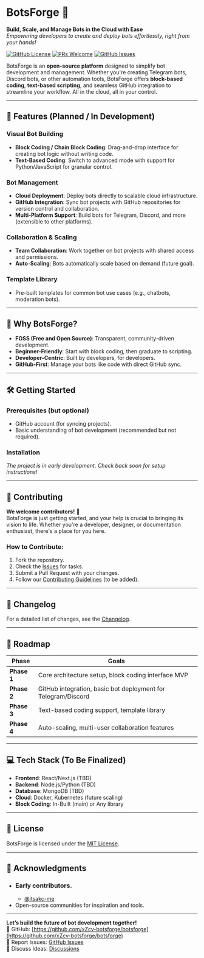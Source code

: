 # BotsForge 🤖

**Build, Scale, and Manage Bots in the Cloud with Ease**  
*Empowering developers to create and deploy bots effortlessly, right from your hands!*

[![GitHub License](https://img.shields.io/github/license/xZcv-botsforge/botsforge)](https://github.com/xZcv-botsforge/botsforge/blob/main/LICENSE)
[![PRs Welcome](https://img.shields.io/badge/PRs-welcome-brightgreen)](https://github.com/xZcv-botsforge/botsforge/pulls)
[![GitHub Issues](https://img.shields.io/github/issues/xZcv-botsforge/botsforge)](https://github.com/xZcv-botsforge/botsforge/issues)

BotsForge is an **open-source platform** designed to simplify bot development and management. Whether you're creating Telegram bots, Discord bots, or other automation tools, BotsForge offers **block-based coding**, **text-based scripting**, and seamless GitHub integration to streamline your workflow. All in the cloud, all in your control.

---

## 🚀 Features (Planned / In Development)

### **Visual Bot Building**
- **Block Coding / Chain Block Coding**: Drag-and-drop interface for creating bot logic without writing code.
- **Text-Based Coding**: Switch to advanced mode with support for Python/JavaScript for granular control.

### **Bot Management**
- **Cloud Deployment**: Deploy bots directly to scalable cloud infrastructure.
- **GitHub Integration**: Sync bot projects with GitHub repositories for version control and collaboration.
- **Multi-Platform Support**: Build bots for Telegram, Discord, and more (extensible to other platforms).

### **Collaboration & Scaling**
- **Team Collaboration**: Work together on bot projects with shared access and permissions.
- **Auto-Scaling**: Bots automatically scale based on demand (future goal).

### **Template Library**
- Pre-built templates for common bot use cases (e.g., chatbots, moderation bots).

---

## 🌟 Why BotsForge?
- **FOSS (Free and Open Source)**: Transparent, community-driven development.
- **Beginner-Friendly**: Start with block coding, then graduate to scripting.
- **Developer-Centric**: Built by developers, for developers.
- **GitHub-First**: Manage your bots like code with direct GitHub sync.

---

## 🛠️ Getting Started

### Prerequisites (but optional)
- GitHub account (for syncing projects).
- Basic understanding of bot development (recommended but not required).

### Installation
*The project is in early development. Check back soon for setup instructions!*

---

## 👥 Contributing

**We welcome contributors!** 🎉  
BotsForge is just getting started, and your help is crucial to bringing its vision to life. Whether you're a developer, designer, or documentation enthusiast, there's a place for you here.

### How to Contribute:
1. Fork the repository.
2. Check the [Issues](https://github.com/xZcv-botsforge/botsforge/issues) for tasks.
3. Submit a Pull Request with your changes.
4. Follow our [Contributing Guidelines](CONTRIBUTING.md) (to be added).

---

## 📄 Changelog

For a detailed list of changes, see the [Changelog](CHANGELOG.md).

---

## 📍 Roadmap

| Phase       | Goals                                                                 |
|-------------|-----------------------------------------------------------------------|
| **Phase 1** | Core architecture setup, block coding interface MVP                   |
| **Phase 2** | GitHub integration, basic bot deployment for Telegram/Discord         |
| **Phase 3** | Text-based coding support, template library                           |
| **Phase 4** | Auto-scaling, multi-user collaboration features                       |

---

## 💻 Tech Stack (To Be Finalized)
- **Frontend**: React/Next.js (TBD)
- **Backend**: Node.js/Python (TBD)
- **Database**: MongoDB (TBD)
- **Cloud**: Docker, Kubernetes (future scaling)
- **Block Coding**: In-Built (main) or Any library

---

## 📜 License

BotsForge is licensed under the [MIT License](LICENSE).

---

## 🙌 Acknowledgments
- ### Early contributors.
  - [@itsakc-me](https://github.com/itsakc-me)
- Open-source communities for inspiration and tools.

---

**Let’s build the future of bot development together!**  
🔗 GitHub: [https://github.com/xZcv-botsforge/botsforge](https://github.com/xZcv-botsforge/botsforge)  
🐛 Report Issues: [GitHub Issues](https://github.com/xZcv-botsforge/botsforge/issues)  
💬 Discuss Ideas: [Discussions](https://github.com/xZcv-botsforge/botsforge/discussions)